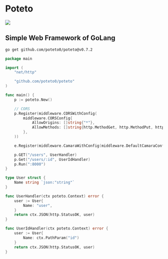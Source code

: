 # Poteto

![](https://github.com/user-attachments/assets/7e503083-0af0-4b95-8277-46dfb8166cb9)

## Simple Web Framework of GoLang

```sh
go get github.com/poteto0/poteto@v0.7.2
```

```go:main.go
package main

import (
	"net/http"

	"github.com/poteto0/poteto"
)

func main() {
	p := poteto.New()

	// CORS
	p.Register(middleware.CORSWithConfig(
		middleware.CORSConfig{
			AllowOrigins: []string{"*"},
			AllowMethods: []string{http.MethodGet, http.MethodPut, http.MethodPost, http.MethodDelete},
		},
	))

	e.Register(middleware.CamaraWithConfig(middleware.DefaultCamaraConfig))

	p.GET("/users", UserHandler)
	p.Get("/users/:id", UserIdHandler)
	p.Run(":8000")
}

type User struct {
	Name string `json:"string"`
}

func UserHandler(ctx poteto.Context) error {
	user := User{
		Name: "user",
	}
	return ctx.JSON(http.StatusOK, user)
}

func UserIdHandler(ctx poteto.Context) error {
	user := User{
		Name: ctx.PathParam("id")
	}
	return ctx.JSON(http.StatusOK, user)
}

```
